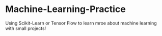 # Machine-Learning-Practice
Using Scikit-Learn or Tensor Flow to learn mroe about machine learning with small projects!

